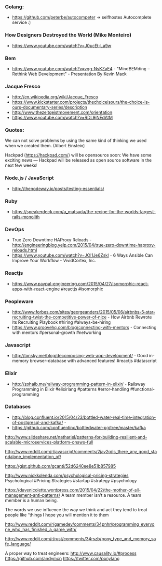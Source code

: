 
### Golang:
  - https://github.com/peterbe/autocompeter -> selfhostes Autocomplete service :)


###  How Designers Destroyed the World (Mike Monteiro)
  - https://www.youtube.com/watch?v=J0ucEt-La9w



### Bem
  - https://www.youtube.com/watch?v=vgg-NsKZaE4 - "MindBEMding – Rethink Web Development" - Presentation By Kevin Mack


### Jacque Fresco
  - http://en.wikipedia.org/wiki/Jacque_Fresco
  - https://www.kickstarter.com/projects/thechoiceisours/the-choice-is-ours-documentary-series/description
  - http://www.thezeitgeistmovement.com/orientation
  - https://www.youtube.com/watch?v=RDL9jNEdAtM


### Quotes:
  We can not solve problems by using the same kind of thinking we used when we created them. (Albert Einstein)


Hackpad (https://hackpad.com/) will be opensource soon:
  We have some exciting news — Hackpad will be released as open source software in the next few weeks!


### Node.js / JavaScript
  - http://thenodeway.io/posts/testing-essentials/


### Ruby
  - https://speakerdeck.com/a_matsuda/the-recipe-for-the-worlds-largest-rails-monolith


### DevOps
  - True Zero Downtime HAProxy Reloads - http://engineeringblog.yelp.com/2015/04/true-zero-downtime-haproxy-reloads.html
  - https://www.youtube.com/watch?v=JOl1Je6ZskI - 6 Ways Ansible Can Improve Your Workflow - VividCortex, Inc.


### Reactjs
  - https://www.paypal-engineering.com/2015/04/27/isomorphic-react-apps-with-react-engine #reactjs #isomorphic



### Peopleware
  - http://www.forbes.com/sites/georgeanders/2015/05/06/airbnbs-5-star-recruiting-twist-the-competitive-power-of-nice - How Airbnb Rewrote Its Recruiting Playbook  #hiring #always-be-hiring
  - https://www.groovehq.com/blog/connecting-with-mentors - Connecting with mentors #personal-growth #networking


### Javascript
  - http://tonsky.me/blog/decomposing-web-app-development/ - Good in-memory browser-database with advanced features!  #reactjs #datascript

### Elixir
  - http://zohaib.me/railway-programming-pattern-in-elixir/ - Railsway Programming in Elixir #elixirlang #patterns #error-handling #functional-programming



### Databases
  - http://blog.confluent.io/2015/04/23/bottled-water-real-time-integration-of-postgresql-and-kafka/ -
  - https://github.com/confluentinc/bottledwater-pg/tree/master/kafka


http://www.slideshare.net/nathariel/patterns-for-building-resilient-and-scalable-microservices-platform-onaws-full

http://www.reddit.com/r/javascript/comments/2jav2q/is_there_any_good_standalone_implementation_of/


https://gist.github.com/gcanti/52d6240ee8e51b857985


http://www.nickkolenda.com/psychological-pricing-strategies Psychological #Pricing Strategies #startup #strategy #psychology


https://davenicolette.wordpress.com/2015/04/22/the-mother-of-all-management-anti-patterns/
  A team member isn’t a resource. A team member is a human being.

  The words we use influence the way we think and act
  they tend to treat people like “things
  I hope you will mention it to them



http://www.reddit.com/r/gamedev/comments/34pnhr/programming_everyone_who_has_finished_a_game_with/



http://www.reddit.com/r/rust/comments/34rszb/pony_type_and_memory_safe_language/

A proper way to treat engineers:
  http://www.causality.io/#process
  https://github.com/andymcn
  https://twitter.com/ponylang
